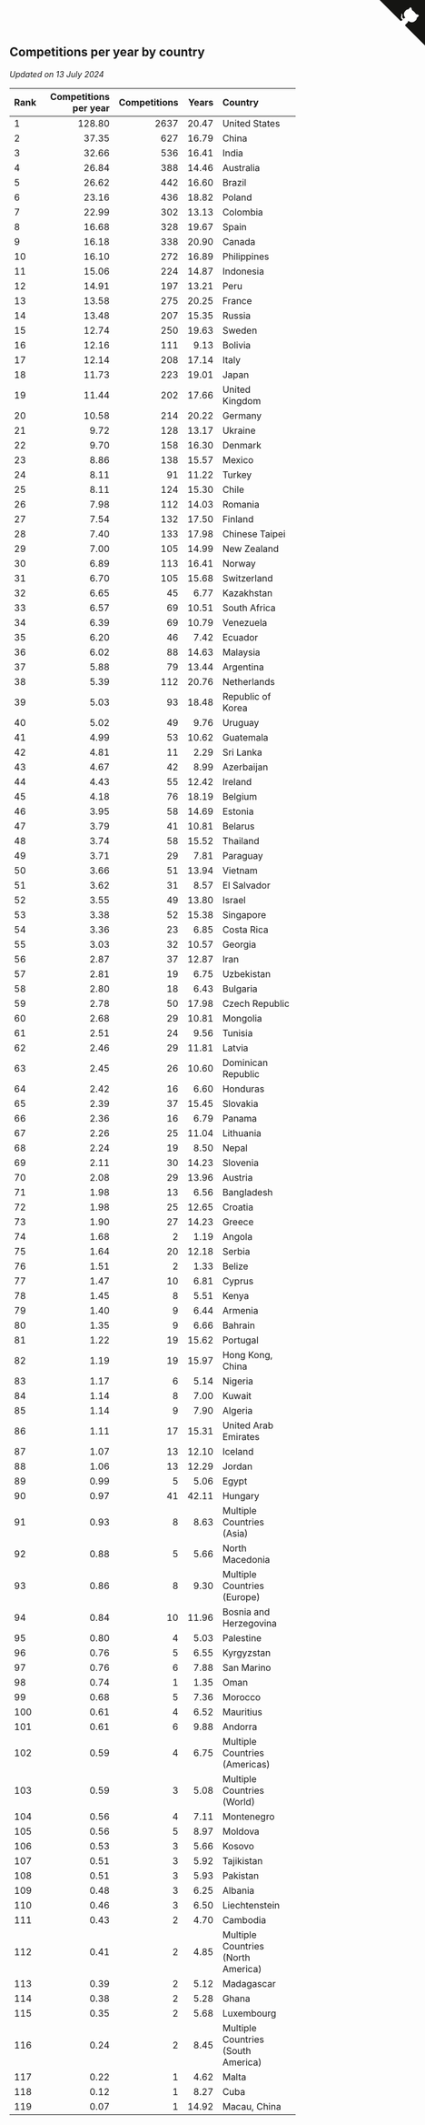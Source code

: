 ## Competitions per year by country

*Updated on 13 July 2024*

| Rank | Competitions per year | Competitions | Years | Country |
| :--- | ---: | ---: | ---: | :--- |
| 1 | 128.80 | 2637 | 20.47 | United States |
| 2 | 37.35 | 627 | 16.79 | China |
| 3 | 32.66 | 536 | 16.41 | India |
| 4 | 26.84 | 388 | 14.46 | Australia |
| 5 | 26.62 | 442 | 16.60 | Brazil |
| 6 | 23.16 | 436 | 18.82 | Poland |
| 7 | 22.99 | 302 | 13.13 | Colombia |
| 8 | 16.68 | 328 | 19.67 | Spain |
| 9 | 16.18 | 338 | 20.90 | Canada |
| 10 | 16.10 | 272 | 16.89 | Philippines |
| 11 | 15.06 | 224 | 14.87 | Indonesia |
| 12 | 14.91 | 197 | 13.21 | Peru |
| 13 | 13.58 | 275 | 20.25 | France |
| 14 | 13.48 | 207 | 15.35 | Russia |
| 15 | 12.74 | 250 | 19.63 | Sweden |
| 16 | 12.16 | 111 | 9.13 | Bolivia |
| 17 | 12.14 | 208 | 17.14 | Italy |
| 18 | 11.73 | 223 | 19.01 | Japan |
| 19 | 11.44 | 202 | 17.66 | United Kingdom |
| 20 | 10.58 | 214 | 20.22 | Germany |
| 21 | 9.72 | 128 | 13.17 | Ukraine |
| 22 | 9.70 | 158 | 16.30 | Denmark |
| 23 | 8.86 | 138 | 15.57 | Mexico |
| 24 | 8.11 | 91 | 11.22 | Turkey |
| 25 | 8.11 | 124 | 15.30 | Chile |
| 26 | 7.98 | 112 | 14.03 | Romania |
| 27 | 7.54 | 132 | 17.50 | Finland |
| 28 | 7.40 | 133 | 17.98 | Chinese Taipei |
| 29 | 7.00 | 105 | 14.99 | New Zealand |
| 30 | 6.89 | 113 | 16.41 | Norway |
| 31 | 6.70 | 105 | 15.68 | Switzerland |
| 32 | 6.65 | 45 | 6.77 | Kazakhstan |
| 33 | 6.57 | 69 | 10.51 | South Africa |
| 34 | 6.39 | 69 | 10.79 | Venezuela |
| 35 | 6.20 | 46 | 7.42 | Ecuador |
| 36 | 6.02 | 88 | 14.63 | Malaysia |
| 37 | 5.88 | 79 | 13.44 | Argentina |
| 38 | 5.39 | 112 | 20.76 | Netherlands |
| 39 | 5.03 | 93 | 18.48 | Republic of Korea |
| 40 | 5.02 | 49 | 9.76 | Uruguay |
| 41 | 4.99 | 53 | 10.62 | Guatemala |
| 42 | 4.81 | 11 | 2.29 | Sri Lanka |
| 43 | 4.67 | 42 | 8.99 | Azerbaijan |
| 44 | 4.43 | 55 | 12.42 | Ireland |
| 45 | 4.18 | 76 | 18.19 | Belgium |
| 46 | 3.95 | 58 | 14.69 | Estonia |
| 47 | 3.79 | 41 | 10.81 | Belarus |
| 48 | 3.74 | 58 | 15.52 | Thailand |
| 49 | 3.71 | 29 | 7.81 | Paraguay |
| 50 | 3.66 | 51 | 13.94 | Vietnam |
| 51 | 3.62 | 31 | 8.57 | El Salvador |
| 52 | 3.55 | 49 | 13.80 | Israel |
| 53 | 3.38 | 52 | 15.38 | Singapore |
| 54 | 3.36 | 23 | 6.85 | Costa Rica |
| 55 | 3.03 | 32 | 10.57 | Georgia |
| 56 | 2.87 | 37 | 12.87 | Iran |
| 57 | 2.81 | 19 | 6.75 | Uzbekistan |
| 58 | 2.80 | 18 | 6.43 | Bulgaria |
| 59 | 2.78 | 50 | 17.98 | Czech Republic |
| 60 | 2.68 | 29 | 10.81 | Mongolia |
| 61 | 2.51 | 24 | 9.56 | Tunisia |
| 62 | 2.46 | 29 | 11.81 | Latvia |
| 63 | 2.45 | 26 | 10.60 | Dominican Republic |
| 64 | 2.42 | 16 | 6.60 | Honduras |
| 65 | 2.39 | 37 | 15.45 | Slovakia |
| 66 | 2.36 | 16 | 6.79 | Panama |
| 67 | 2.26 | 25 | 11.04 | Lithuania |
| 68 | 2.24 | 19 | 8.50 | Nepal |
| 69 | 2.11 | 30 | 14.23 | Slovenia |
| 70 | 2.08 | 29 | 13.96 | Austria |
| 71 | 1.98 | 13 | 6.56 | Bangladesh |
| 72 | 1.98 | 25 | 12.65 | Croatia |
| 73 | 1.90 | 27 | 14.23 | Greece |
| 74 | 1.68 | 2 | 1.19 | Angola |
| 75 | 1.64 | 20 | 12.18 | Serbia |
| 76 | 1.51 | 2 | 1.33 | Belize |
| 77 | 1.47 | 10 | 6.81 | Cyprus |
| 78 | 1.45 | 8 | 5.51 | Kenya |
| 79 | 1.40 | 9 | 6.44 | Armenia |
| 80 | 1.35 | 9 | 6.66 | Bahrain |
| 81 | 1.22 | 19 | 15.62 | Portugal |
| 82 | 1.19 | 19 | 15.97 | Hong Kong, China |
| 83 | 1.17 | 6 | 5.14 | Nigeria |
| 84 | 1.14 | 8 | 7.00 | Kuwait |
| 85 | 1.14 | 9 | 7.90 | Algeria |
| 86 | 1.11 | 17 | 15.31 | United Arab Emirates |
| 87 | 1.07 | 13 | 12.10 | Iceland |
| 88 | 1.06 | 13 | 12.29 | Jordan |
| 89 | 0.99 | 5 | 5.06 | Egypt |
| 90 | 0.97 | 41 | 42.11 | Hungary |
| 91 | 0.93 | 8 | 8.63 | Multiple Countries (Asia) |
| 92 | 0.88 | 5 | 5.66 | North Macedonia |
| 93 | 0.86 | 8 | 9.30 | Multiple Countries (Europe) |
| 94 | 0.84 | 10 | 11.96 | Bosnia and Herzegovina |
| 95 | 0.80 | 4 | 5.03 | Palestine |
| 96 | 0.76 | 5 | 6.55 | Kyrgyzstan |
| 97 | 0.76 | 6 | 7.88 | San Marino |
| 98 | 0.74 | 1 | 1.35 | Oman |
| 99 | 0.68 | 5 | 7.36 | Morocco |
| 100 | 0.61 | 4 | 6.52 | Mauritius |
| 101 | 0.61 | 6 | 9.88 | Andorra |
| 102 | 0.59 | 4 | 6.75 | Multiple Countries (Americas) |
| 103 | 0.59 | 3 | 5.08 | Multiple Countries (World) |
| 104 | 0.56 | 4 | 7.11 | Montenegro |
| 105 | 0.56 | 5 | 8.97 | Moldova |
| 106 | 0.53 | 3 | 5.66 | Kosovo |
| 107 | 0.51 | 3 | 5.92 | Tajikistan |
| 108 | 0.51 | 3 | 5.93 | Pakistan |
| 109 | 0.48 | 3 | 6.25 | Albania |
| 110 | 0.46 | 3 | 6.50 | Liechtenstein |
| 111 | 0.43 | 2 | 4.70 | Cambodia |
| 112 | 0.41 | 2 | 4.85 | Multiple Countries (North America) |
| 113 | 0.39 | 2 | 5.12 | Madagascar |
| 114 | 0.38 | 2 | 5.28 | Ghana |
| 115 | 0.35 | 2 | 5.68 | Luxembourg |
| 116 | 0.24 | 2 | 8.45 | Multiple Countries (South America) |
| 117 | 0.22 | 1 | 4.62 | Malta |
| 118 | 0.12 | 1 | 8.27 | Cuba |
| 119 | 0.07 | 1 | 14.92 | Macau, China |


<a href="https://github.com/JustinTimeCuber/wca_statistics" class="github-corner" aria-label="View source on Github"><svg width="80" height="80" viewBox="0 0 250 250" style="fill:#151513; color:#fff; position: absolute; top: 0; border: 0; right: 0;" aria-hidden="true"><path d="M0,0 L115,115 L130,115 L142,142 L250,250 L250,0 Z"></path><path d="M128.3,109.0 C113.8,99.7 119.0,89.6 119.0,89.6 C122.0,82.7 120.5,78.6 120.5,78.6 C119.2,72.0 123.4,76.3 123.4,76.3 C127.3,80.9 125.5,87.3 125.5,87.3 C122.9,97.6 130.6,101.9 134.4,103.2" fill="currentColor" style="transform-origin: 130px 106px;" class="octo-arm"></path><path d="M115.0,115.0 C114.9,115.1 118.7,116.5 119.8,115.4 L133.7,101.6 C136.9,99.2 139.9,98.4 142.2,98.6 C133.8,88.0 127.5,74.4 143.8,58.0 C148.5,53.4 154.0,51.2 159.7,51.0 C160.3,49.4 163.2,43.6 171.4,40.1 C171.4,40.1 176.1,42.5 178.8,56.2 C183.1,58.6 187.2,61.8 190.9,65.4 C194.5,69.0 197.7,73.2 200.1,77.6 C213.8,80.2 216.3,84.9 216.3,84.9 C212.7,93.1 206.9,96.0 205.4,96.6 C205.1,102.4 203.0,107.8 198.3,112.5 C181.9,128.9 168.3,122.5 157.7,114.1 C157.9,116.9 156.7,120.9 152.7,124.9 L141.0,136.5 C139.8,137.7 141.6,141.9 141.8,141.8 Z" fill="currentColor" class="octo-body"></path></svg></a><style>.github-corner:hover .octo-arm{animation:octocat-wave 560ms ease-in-out}@keyframes octocat-wave{0%,100%{transform:rotate(0)}20%,60%{transform:rotate(-25deg)}40%,80%{transform:rotate(10deg)}}@media (max-width:500px){.github-corner:hover .octo-arm{animation:none}.github-corner .octo-arm{animation:octocat-wave 560ms ease-in-out}}</style>
